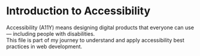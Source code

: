 # Introduction to Accessibility

Accessibility (A11Y) means designing digital products that everyone can use — including people with disabilities.  
This file is part of my journey to understand and apply accessibility best practices in web development.
